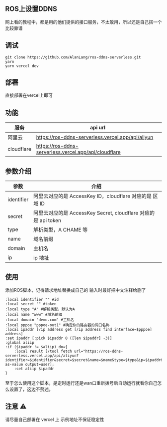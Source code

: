 ## ROS上设置DDNS
网上看的教程中，都是用的他们提供的接口服务，不太敢用，所以还是自己搭一个比较靠谱

## 调试
```
git clone https://github.com/AlanLang/ros-ddns-serverless.git
yarn
yarn vercel dev
```

## 部署
直接部署在vercel上即可

## 功能
| 服务 | api url |
| --- | --- |
| 阿里云 | https://ros-ddns-serverless.vercel.app/api/aliyun |
| cloudflare | https://ros-ddns-serverless.vercel.app/api/cloudflare |

## 参数介绍
| 参数 | 介绍 |
| --- | --- |
| identifier | 阿里云对应的是 AccessKey ID，cloudflare 对应的是 区域 ID |
| secret | 阿里云对应的是 AccessKey Secret, cloudflare 对应的是 api token |
| type | 解析类型，A CHAME 等 |
| name | 域名前缀 |
| domain | 主机名 |
| ip | ip 地址 |

## 使用
添加ROS脚本，记得请求地址替换成自己的
输入时最好把中文注释给删了
```
:local identifier "" #id
:local secret "" #token
:local type "A" #解析类型，默认为A
:local name "www" #域名前缀
:local domain "demo.com" #主机名
:local pppoe "pppoe-out1" #确定你的路由器的网口名称
:local ipaddr [/ip address get [/ip address find interface=$pppoe] address]
:set ipaddr [:pick $ipaddr 0 ([len $ipaddr] -3)]
:global aliip
:if ($ipaddr != $aliip) do={
    :local result [/tool fetch url="https://ros-ddns-serverless.vercel.app/api/aliyun?identifier=$identifier&secret=$secret&name=$name&type=$type&ip=$ipaddr&domain=$domain" as-value output=user];
    :set aliip $ipaddr
}
```
至于怎么使用这个脚本，是定时运行还是wan口重新拨号后自动运行就看你自己怎么设置了，这边不赘述。

## 注意 ⚠️
请尽量自己部署在 vercel 上
示例地址不保证稳定性
